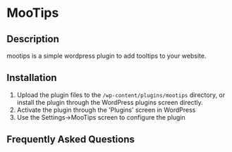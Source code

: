 # MooTips

## Description
mootips is a simple wordpress plugin to add tooltips to your website.

## Installation

1. Upload the plugin files to the `/wp-content/plugins/mootips` directory, or install the plugin through the WordPress plugins screen directly.
2. Activate the plugin through the 'Plugins' screen in WordPress
3. Use the Settings->MooTips screen to configure the plugin


## Frequently Asked Questions
